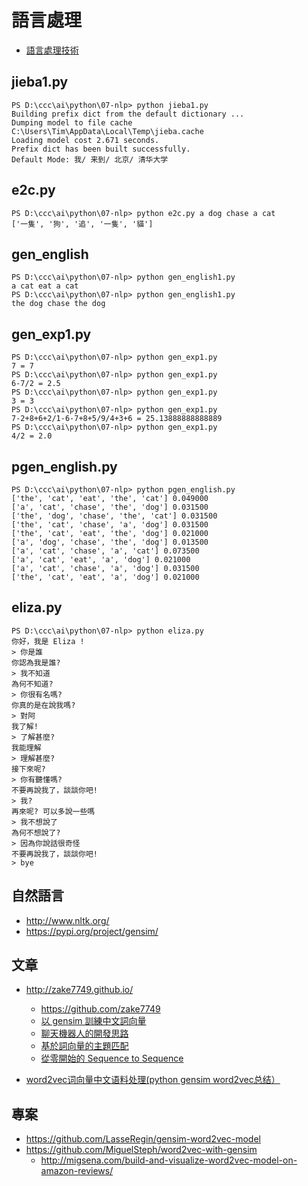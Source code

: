 # 語言處理

* [語言處理技術](https://speakerdeck.com/ccckmit/yu-yan-chu-li-ji-shu)

## jieba1.py

```
PS D:\ccc\ai\python\07-nlp> python jieba1.py 
Building prefix dict from the default dictionary ...
Dumping model to file cache C:\Users\Tim\AppData\Local\Temp\jieba.cache      
Loading model cost 2.671 seconds.
Prefix dict has been built successfully.
Default Mode: 我/ 来到/ 北京/ 清华大学
```

## e2c.py

```
PS D:\ccc\ai\python\07-nlp> python e2c.py a dog chase a cat
['一隻', '狗', '追', '一隻', '貓']
```

## gen_english

```
PS D:\ccc\ai\python\07-nlp> python gen_english1.py
a cat eat a cat
PS D:\ccc\ai\python\07-nlp> python gen_english1.py
the dog chase the dog
```

## gen_exp1.py

```
PS D:\ccc\ai\python\07-nlp> python gen_exp1.py    
7 = 7
PS D:\ccc\ai\python\07-nlp> python gen_exp1.py
6-7/2 = 2.5
PS D:\ccc\ai\python\07-nlp> python gen_exp1.py
3 = 3
PS D:\ccc\ai\python\07-nlp> python gen_exp1.py
7-2+8+6+2/1-6-7+8+5/9/4+3+6 = 25.13888888888889
PS D:\ccc\ai\python\07-nlp> python gen_exp1.py
4/2 = 2.0
```

## pgen_english.py

```
PS D:\ccc\ai\python\07-nlp> python pgen_english.py
['the', 'cat', 'eat', 'the', 'cat'] 0.049000
['a', 'cat', 'chase', 'the', 'dog'] 0.031500
['the', 'dog', 'chase', 'the', 'cat'] 0.031500
['the', 'cat', 'chase', 'a', 'dog'] 0.031500
['the', 'cat', 'eat', 'the', 'dog'] 0.021000
['a', 'dog', 'chase', 'the', 'dog'] 0.013500
['a', 'cat', 'chase', 'a', 'cat'] 0.073500
['a', 'cat', 'eat', 'a', 'dog'] 0.021000
['a', 'cat', 'chase', 'a', 'dog'] 0.031500
['the', 'cat', 'eat', 'a', 'dog'] 0.021000
```

## eliza.py

```
PS D:\ccc\ai\python\07-nlp> python eliza.py
你好，我是 Eliza ! 
> 你是誰
你認為我是誰?
> 我不知道
為何不知道?
> 你很有名嗎?
你真的是在說我嗎?
> 對阿
我了解!
> 了解甚麼?
我能理解
> 理解甚麼?
接下來呢? 
> 你有聽懂嗎?
不要再說我了，談談你吧!
> 我?
再來呢? 可以多說一些嗎
> 我不想說了
為何不想說了?
> 因為你說話很奇怪
不要再說我了，談談你吧!
> bye
```

## 自然語言

* http://www.nltk.org/
* https://pypi.org/project/gensim/

## 文章


* http://zake7749.github.io/
    * https://github.com/zake7749
    * [以 gensim 訓練中文詞向量](http://zake7749.github.io/2016/08/28/word2vec-with-gensim/)
    * [聊天機器人的開發思路](http://zake7749.github.io/2016/12/17/how-to-develop-chatbot/)
    * [基於詞向量的主題匹配](http://zake7749.github.io/2016/08/30/chatterbot-with-word2vec/)
    * [從零開始的 Sequence to Sequence](http://zake7749.github.io/2017/09/28/Sequence-to-Sequence-tutorial/)

* [word2vec词向量中文语料处理(python gensim word2vec总结）](https://blog.csdn.net/shuihupo/article/details/85162237)

## 專案

* https://github.com/LasseRegin/gensim-word2vec-model
* https://github.com/MiguelSteph/word2vec-with-gensim
    * http://migsena.com/build-and-visualize-word2vec-model-on-amazon-reviews/